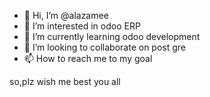 - 👋 Hi, I’m @alazamee
- 👀 I’m interested in odoo ERP
- 🌱 I’m currently learning odoo development
- 💞️ I’m looking to collaborate on post gre 
- 📫 How to reach me to my goal 

<!---
alazamee/alazamee is a ✨ special ✨ repository because its `README.md` (this file) appears on your GitHub profile.
You can click the Preview link to take a look at your changes.
--->
so,plz wish me best you all
